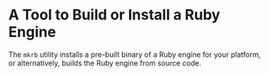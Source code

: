 # A Tool to Build or Install a Ruby Engine

The `mkrb` utility installs a pre-built binary of a Ruby engine for your
platform, or alternatively, builds the Ruby engine from source code.
